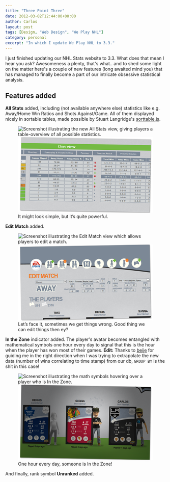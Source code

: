 ```yaml
---
title: "Three Point Three"
date: 2012-03-02T12:44:00+00:00
author: Carlos
layout: post
tags: [Design, "Web Design", "We Play NHL"]
category: personal
excerpt: "In which I update We Play NHL to 3.3."
---
```

I just finished updating our NHL Stats website to 3.3. What does that mean I hear you ask? Awesomeness a plenty, that's what.. and to shed some light on the matter here's a couple of new features (long awaited mind you) that has managed to finally become a part of our intricate obsessive statistical analysis.

## Features added

**All Stats** added, including (not available anywhere else) statistics like e.g. Away/Home Win Ratios and Shots Against/Game. All of them displayed nicely in sortable tables, made possible by Stuart Langridge's [sorttable.js](http://www.kryogenix.org/code/browser/sorttable/).

<figure>
    <img class="js-lazy-load" data-original="/assets/posts/2012/03/all-stats.png" alt="Screenshot illustrating the new All Stats view, giving players a table-overview of all possible statistics.">
  <noscript>
    <img src="/assets/posts/2012/03/all-stats.png" alt="Screenshot illustrating the new All Stats view, giving players a table-overview of all possible statistics.">
  </noscript>
  <figcaption>It might look simple, but it’s quite powerful.</figcaption>
</figure>

**Edit Match** added.

<figure>
    <img class="js-lazy-load" data-original="/assets/posts/2012/03/edit-match.png" alt="Screenshot illustrating the Edit Match view which allows players to edit a match.">
  <noscript>
    <img src="/assets/posts/2012/03/edit-match.png" alt="Screenshot illustrating the Edit Match view which allows players to edit a match.">
  </noscript>
  <figcaption>Let’s face it, sometimes we get things wrong. Good thing we can edit things then ey?</figcaption>
</figure>

**In the Zone** indicator added. The player's avatar becomes entangled with mathematical symbols one hour every day to signal that this is the hour when the player has won most of their games. **Edit:** Thanks to [beije](http://www.beije.fi/) for guiding me in the right direction when I was trying to extrapolate the new data (number of wins correlating to time stamp) from our db, `GROUP BY` is the shit in this case!

<figure>
    <img class="js-lazy-load" data-original="/assets/posts/2012/03/in-the-zone.png" alt="Screenshot illustrating the math symbols hovering over a player who is In the Zone.">
  <noscript>
    <img src="/assets/posts/2012/03/in-the-zone.png" alt="Screenshot illustrating the math symbols hovering over a player who is In the Zone.">
  </noscript>
  <figcaption>One hour every day, someone is In the Zone!</figcaption>
</figure>

And finally, rank symbol **Unranked** added.